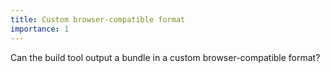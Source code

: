 ```yaml
---
title: Custom browser-compatible format
importance: 1
---
```


Can the build tool output a bundle in a custom browser-compatible format?
